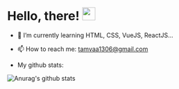 # Hello, there! <img src="https://raw.githubusercontent.com/MartinHeinz/MartinHeinz/master/wave.gif" width="30px">

<!--
**owentr1369/owentr1369** is a ✨ _special_ ✨ repository because its `README.md` (this file) appears on your GitHub profile.

Here are some ideas to get you started:

- 🔭 I’m currently working on ...
- 🌱 I’m currently learning ...
- 👯 I’m looking to collaborate on ...
- 🤔 I’m looking for help with ...
- 💬 Ask me about ...
- 📫 How to reach me: ...
- 😄 Pronouns: ...
- ⚡ Fun fact: ...
-->
- 🌱 I’m currently learning HTML, CSS, VueJS, ReactJS...
- 📫 How to reach me: tamvaa1306@gmail.com

- My github stats:


![Anurag's github stats](https://github-readme-stats.vercel.app/api?username=owentr1369&theme=radical)


